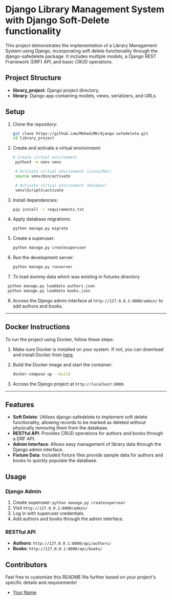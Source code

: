 # Django Library Management System with Django Soft-Delete functionality

This project demonstrates the implementation of a Library Management System using Django, incorporating soft delete functionality through the django-safedelete package. It includes multiple models, a Django REST Framework (DRF) API, and basic CRUD operations.

## Project Structure

- **library_project**: Django project directory.
- **library**: Django app containing models, views, serializers, and URLs.

## Setup

1. Clone the repository:

    ```bash
    git clone https://github.com/MehediMK/django-safedelete.git
    cd library_project
    ```

2. Create and activate a virtual environment:
   ```bash
   # Create virtual environment
    python3 -m venv venv

    # Activate virtual environment (Linux/Mac)
    source venv/bin/activate

    # Activate virtual environment (Windows)
    venv\Scripts\activate

   ```

3. Install dependencies:

    ```bash
    pip install -r requirements.txt
    ```

4. Apply database migrations:

    ```bash
    python manage.py migrate
    ```

5. Create a superuser:

    ```bash
    python manage.py createsuperuser
    ```

6. Run the development server:

    ```bash
    python manage.py runserver
    ```

7.  To load dummy data which was existing in fixtures directory
   ```bash
    python manage.py loaddata authors.json
    python manage.py loaddata books.json
   ```

8. Access the Django admin interface at `http://127.0.0.1:8000/admin/` to add authors and books.
---
## Docker Instructions

To run the project using Docker, follow these steps:

1. Make sure Docker is installed on your system. If not, you can download and install Docker from [here](https://www.docker.com/get-started).

2. Build the Docker image and start the container:

    ```bash
    docker-compose up --build
    ```

3. Access the Django project at `http://localhost:8000`.
---
## Features

- **Soft Delete**: Utilizes django-safedelete to implement soft delete functionality, allowing records to be marked as deleted without physically removing them from the database.
- **RESTful API**: Provides CRUD operations for authors and books through a DRF API.
- **Admin Interface**: Allows easy management of library data through the Django admin interface.
- **Fixture Data**: Included fixture files provide sample data for authors and books to quickly populate the database.

## Usage

### Django Admin

1. Create superuser: `python manage.py createsuperuser`
2. Visit `http://127.0.0.1:8000/admin/`
3. Log in with superuser credentials.
4. Add authors and books through the admin interface.

### RESTful API

- **Authors**: `http://127.0.0.1:8000/api/authors/`
- **Books**: `http://127.0.0.1:8000/api/books/`

## Contributors
Feel free to customize this README file further based on your project's specific details and requirements!
- [Your Name](https://github.com/your-username)

